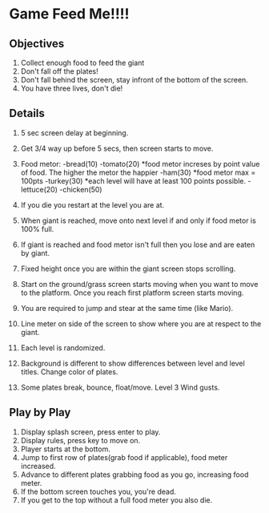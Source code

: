 Game Feed Me!!!!
================

Objectives
----------

1. Collect enough food to feed the giant
2. Don't fall off the plates!
3. Don't fall behind the screen, stay infront of the bottom of the screen.
4. You have three lives, don't die!

Details
-------

1. 5 sec screen delay at beginning.
2. Get 3/4 way up before 5 secs, then screen starts to move.
3. Food metor:
	-bread(10)
	-tomato(20)			*food metor increses by point value of food. The higher the metor the happier
	-ham(30)			*food metor max = 100pts
	-turkey(30)			*each level will have at least 100 points possible.
	-lettuce(20)
	-chicken(50)

4. If you die you restart at the level you are at.
5. When giant is reached, move onto next level if and only if food metor is 100% full.
6. If giant is reached and food metor isn't full then you lose and are eaten by giant.
7. Fixed height once you are within the giant screen stops scrolling.
8. Start on the ground/grass screen starts moving when you want to move to the platform. Once you reach
first platform screen starts moving.
9. You are required to jump and stear at the same time (like Mario).
10. Line meter on side of the screen to show where you are at respect to the giant.
11. Each level is randomized. 
12. Background is different to show differences between level and level titles. Change color of plates.
13. Some plates break, bounce, float/move. Level 3 Wind gusts. 

Play by Play
------------

1. Display splash screen, press enter to play.
2. Display rules, press key to move on.
3. Player starts at the bottom.
4. Jump to first row of plates(grab food if applicable), food meter increased.
5. Advance to different plates grabbing food as you go, increasing food meter.
6. If the bottom screen touches you, you're dead.
7. If you get to the top without a full food meter you also die.